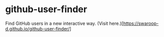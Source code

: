 # github-user-finder
Find GitHub users in a new interactive way. (Visit here.)[https://swaroop-d.github.io/github-user-finder/]
